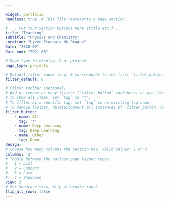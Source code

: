 ```yaml
---

widget: portfolio
headless: true  # This file represents a page section.

# ... Put Your Section Options Here (title etc.) ...
title: "Teaching"
subtitle: "Physics and Chemistry"
Location: "Lycée Français de Prague"
Date: "2020-09"
Date_end: "2021-08"

# Page type to display. E.g. project.
page_type: projects

# Default filter index (e.g. 0 corresponds to the first `filter_button` instance below)
filter_default: 0

# Filter toolbar (optional).
# Add or remove as many filters (`filter_button` instances) as you like.
# To show all items, set `tag` to "*".
# To filter by a specific tag, set `tag` to an existing tag name.
# To remove toolbar, delete/comment all instances of `filter_button` below.
filter_button:
    - name: All
      tag: '*'
    - name: Deep Learning
      tag: Deep Learning
    - name: Other
      tag: Demo
design:
# Choose how many columns the section has. Valid values: 1 or 2.
columns: '2'
# Toggle between the various page layout types.
#   1 = List
#   2 = Compact  
#   3 = Card  
#   5 = Showcase
view: 3
# For Showcase view, flip alternate rows?
flip_alt_rows: false
---
```

